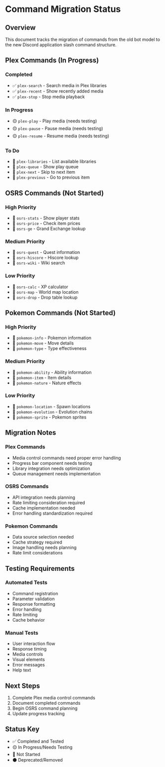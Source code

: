 # Command Migration Status

## Overview
This document tracks the migration of commands from the old bot model to the new Discord application slash command structure.

## Plex Commands (In Progress)

### Completed
- ✅ `plex-search` - Search media in Plex libraries
- ✅ `plex-recent` - Show recently added media
- ✅ `plex-stop` - Stop media playback

### In Progress
- 🟡 `plex-play` - Play media (needs testing)
- 🟡 `plex-pause` - Pause media (needs testing)
- 🟡 `plex-resume` - Resume media (needs testing)

### To Do
- 🔴 `plex-libraries` - List available libraries
- 🔴 `plex-queue` - Show play queue
- 🔴 `plex-next` - Skip to next item
- 🔴 `plex-previous` - Go to previous item

## OSRS Commands (Not Started)

### High Priority
- 🔴 `osrs-stats` - Show player stats
- 🔴 `osrs-price` - Check item prices
- 🔴 `osrs-ge` - Grand Exchange lookup

### Medium Priority
- 🔴 `osrs-quest` - Quest information
- 🔴 `osrs-hiscore` - Hiscore lookup
- 🔴 `osrs-wiki` - Wiki search

### Low Priority
- 🔴 `osrs-calc` - XP calculator
- 🔴 `osrs-map` - World map location
- 🔴 `osrs-drop` - Drop table lookup

## Pokemon Commands (Not Started)

### High Priority
- 🔴 `pokemon-info` - Pokemon information
- 🔴 `pokemon-move` - Move details
- 🔴 `pokemon-type` - Type effectiveness

### Medium Priority
- 🔴 `pokemon-ability` - Ability information
- 🔴 `pokemon-item` - Item details
- 🔴 `pokemon-nature` - Nature effects

### Low Priority
- 🔴 `pokemon-location` - Spawn locations
- 🔴 `pokemon-evolution` - Evolution chains
- 🔴 `pokemon-sprite` - Pokemon sprites

## Migration Notes

### Plex Commands
- Media control commands need proper error handling
- Progress bar component needs testing
- Library integration needs optimization
- Queue management needs implementation

### OSRS Commands
- API integration needs planning
- Rate limiting consideration required
- Cache implementation needed
- Error handling standardization required

### Pokemon Commands
- Data source selection needed
- Cache strategy required
- Image handling needs planning
- Rate limit considerations

## Testing Requirements

### Automated Tests
- Command registration
- Parameter validation
- Response formatting
- Error handling
- Rate limiting
- Cache behavior

### Manual Tests
- User interaction flow
- Response timing
- Media controls
- Visual elements
- Error messages
- Help text

## Next Steps

1. Complete Plex media control commands
2. Document completed commands
3. Begin OSRS command planning
4. Update progress tracking

## Status Key
- ✅ Completed and Tested
- 🟡 In Progress/Needs Testing
- 🔴 Not Started
- ⚫ Deprecated/Removed 